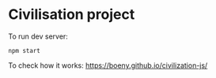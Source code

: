 # Civilisation project
To run dev server:
```
npm start
```
To check how it works: https://boeny.github.io/civilization-js/
